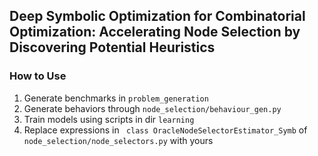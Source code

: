 ## Deep Symbolic Optimization for Combinatorial Optimization: Accelerating Node Selection by Discovering Potential Heuristics

### How to Use
1. Generate benchmarks in `problem_generation`
2. Generate behaviors through `node_selection/behaviour_gen.py`
3. Train models using scripts in dir `learning`
4. Replace expressions in ` class OracleNodeSelectorEstimator_Symb` of `node_selection/node_selectors.py` with yours
